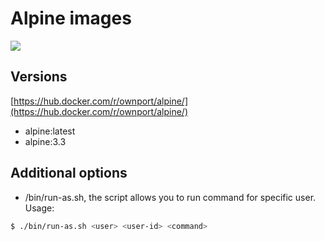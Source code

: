 # Alpine images

[![](https://badge.imagelayers.io/ownport/alpine:latest.svg)](https://imagelayers.io/?images=ownport/alpine:latest)

## Versions

[https://hub.docker.com/r/ownport/alpine/](https://hub.docker.com/r/ownport/alpine/)

- alpine:latest
- alpine:3.3


## Additional options

- /bin/run-as.sh, the script allows you to run command for specific user. Usage: 
```sh
$ ./bin/run-as.sh <user> <user-id> <command>
```
